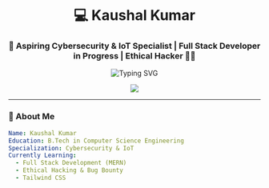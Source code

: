 <h1 align="center">💻 Kaushal Kumar</h1>
<h3 align="center">🚀 Aspiring Cybersecurity & IoT Specialist | Full Stack Developer in Progress | Ethical Hacker 🕵️‍♂️</h3>

<p align="center">
  <img src="https://readme-typing-svg.herokuapp.com?font=Fira+Code&pause=1000&center=true&vCenter=true&color=36BCF7&width=435&lines=Cybersecurity+%7C+IoT+Enthusiast;Full+Stack+Dev+in+Progress;Ethical+Hacking+%7C+Bug+Bounty+Learner" alt="Typing SVG" />
</p>

<p align="center">
  <img src="https://visitcount.itsvg.in/api?id=Kaushalkumar012&label=Profile%20Views&icon=0&color=6" />
</p>

---

### 🧠 About Me

```yaml
Name: Kaushal Kumar
Education: B.Tech in Computer Science Engineering
Specialization: Cybersecurity & IoT
Currently Learning:
  - Full Stack Development (MERN)
  - Ethical Hacking & Bug Bounty
  - Tailwind CSS
